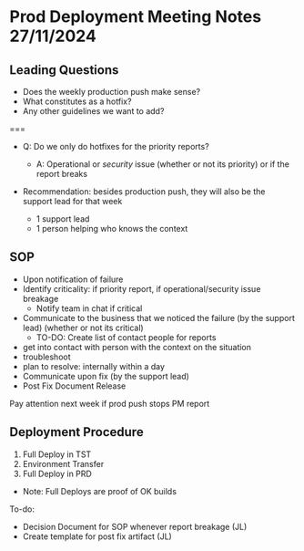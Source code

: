 # Prod Deployment Meeting Notes 27/11/2024

## Leading Questions
- Does the weekly production push make sense?
- What constitutes as a hotfix?
- Any other guidelines we want to add?

===

- Q: Do we only do hotfixes for the priority reports?
  - A: Operational or *security* issue (whether or not its priority) or if the report breaks

- Recommendation: besides production push, they will also be the support lead for that week
  - 1 support lead
  - 1 person helping who knows the context

## SOP
  - Upon notification of failure
  - Identify criticality: if priority report, if operational/security issue breakage
    - Notify team in chat if critical
  - Communicate to the business that we noticed the failure (by the support lead) (whether or not its critical)
    - TO-DO: Create list of contact people for reports
  - get into contact with person with the context on the situation
  - troubleshoot
  - plan to resolve: internally within a day
  - Communicate upon fix (by the support lead)
  - Post Fix Document Release

Pay attention next week if prod push stops PM report

## Deployment Procedure
1. Full Deploy in TST
2. Environment Transfer
3. Full Deploy in PRD

- Note: Full Deploys are proof of OK builds

To-do:
- Decision Document for SOP whenever report breakage (JL)
- Create template for post fix artifact (JL)

